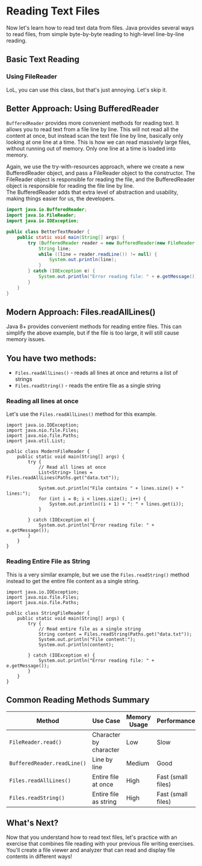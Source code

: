 # Reading Text Files

Now let's learn how to read text data from files. Java provides several ways to read files, from simple byte-by-byte reading to high-level line-by-line reading.

## Basic Text Reading

### Using FileReader

LoL, you can use this class, but that's just annoying. Let's skip it.

## Better Approach: Using BufferedReader

`BufferedReader` provides more convenient methods for reading text. It allows you to read text from a file line by line.
This will not read all the content at once, but instead scan the text file line by line, basically only looking at one line at a time. This is how we can read massively large files, without running out of memory. Only one line at a time is loaded into memory.

Again, we use the try-with-resources approach, where we create a new BufferedReader object, and pass a FileReader object to the constructor. The FileReader object is responsible for reading the file, and the BufferedReader object is responsible for reading the file line by line.\
The BufferedReader adds that extra level of abstraction and usability, making things easier for us, the developers.

```java
import java.io.BufferedReader;
import java.io.FileReader;
import java.io.IOException;

public class BetterTextReader {
    public static void main(String[] args) {
        try (BufferedReader reader = new BufferedReader(new FileReader("data.txt"))) {
            String line;
            while ((line = reader.readLine()) != null) {
                System.out.println(line);
            }
        } catch (IOException e) {
            System.out.println("Error reading file: " + e.getMessage());
        }
    }
}
```

## Modern Approach: Files.readAllLines()

Java 8+ provides convenient methods for reading entire files. This can simplify the above example, but if the file is too large, it will still cause memory issues.

You have two methods:
- 
- `Files.readAllLines()` - reads all lines at once and returns a list of strings
- `Files.readString()` - reads the entire file as a single string


### Reading all lines at once

Let's use the `Files.readAllLines()` method for this example.

```java{10}
import java.io.IOException;
import java.nio.file.Files;
import java.nio.file.Paths;
import java.util.List;

public class ModernFileReader {
    public static void main(String[] args) {
        try {
            // Read all lines at once
            List<String> lines = Files.readAllLines(Paths.get("data.txt"));
            
            System.out.println("File contains " + lines.size() + " lines:");
            for (int i = 0; i < lines.size(); i++) {
                System.out.println((i + 1) + ": " + lines.get(i));
            }
            
        } catch (IOException e) {
            System.out.println("Error reading file: " + e.getMessage());
        }
    }
}
```

### Reading Entire File as String

This is a very similar example, but we use the `Files.readString()` method instead to get the entire file content as a single string.

```java{9}
import java.io.IOException;
import java.nio.file.Files;
import java.nio.file.Paths;

public class StringFileReader {
    public static void main(String[] args) {
        try {
            // Read entire file as a single string
            String content = Files.readString(Paths.get("data.txt"));
            System.out.println("File content:");
            System.out.println(content);
             
        } catch (IOException e) {
            System.out.println("Error reading file: " + e.getMessage());
        }
    }
}
```



## Common Reading Methods Summary

| Method | Use Case | Memory Usage | Performance |
|--------|----------|--------------|-------------|
| `FileReader.read()` | Character by character | Low | Slow |
| `BufferedReader.readLine()` | Line by line | Medium | Good |
| `Files.readAllLines()` | Entire file at once | High | Fast (small files) |
| `Files.readString()` | Entire file as string | High | Fast (small files) |

## What's Next?

Now that you understand how to read text files, let's practice with an exercise that combines file reading with your previous file writing exercises. You'll create a file viewer and analyzer that can read and display file contents in different ways!
